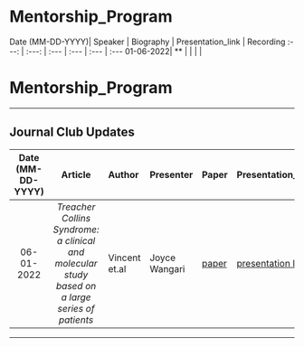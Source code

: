 # Mentorship_Program

Date (MM-DD-YYYY)| Speaker | Biography | Presentation_link | Recording
:---: | :---: | :--- | :--- | :--- | :---
01-06-2022| ** |  | | []()| 


# Mentorship_Program
---


Journal Club Updates
---
Date (MM-DD-YYYY)| Article | Author | Presenter | Paper | Presentation_link
:---: | :---: | :--- | :--- | :--- | :---
06-01-2022| *Treacher Collins Syndrome: a clinical and molecular study based on a large series of patients* | Vincent et.al | Joyce Wangari | [paper](https://www.nature.com/articles/gim201529)| [presentation link](https://docs.google.com/presentation/d/104IYYWu3AaH6LTka9aOL0Ayg4m5_N1EK/edit#slide=id.p1)

---















